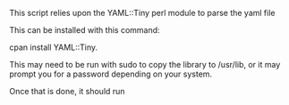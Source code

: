 This script relies upon the YAML::Tiny perl module to parse the yaml file

This can be installed with this command:

cpan install YAML::Tiny.

This may need to be run with sudo to copy the library to /usr/lib, or it may prompt you for a password depending on your system.

Once that is done, it should run

